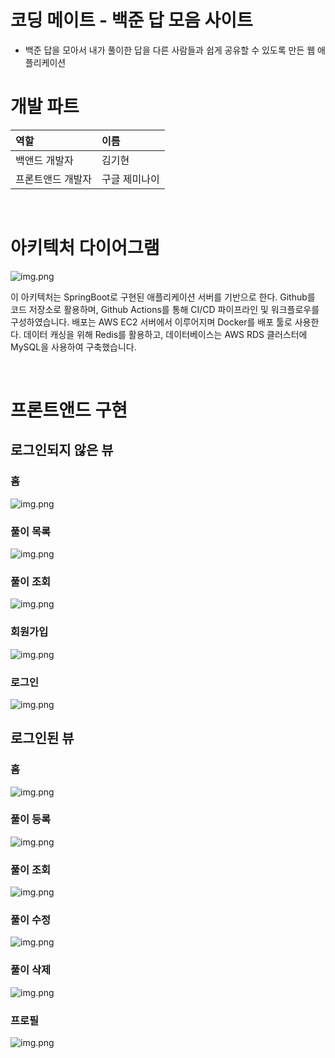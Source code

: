 # 코딩 메이트 - 백준 답 모음 사이트
* 백준 답을 모아서 내가 풀이한 답을 다른 사람들과 쉽게 공유할 수 있도록 만든 웹 애플리케이션

# 개발 파트

| 역할        | 이름      |
|:----------|:--------|
| 백앤드 개발자   | 김기현     |
| 프론트앤드 개발자 | 구글 제미나이 |

<br>

# 아키텍처 다이어그램

![img.png](/.img/프로젝트%20다이어그램.jpg)

이 아키텍처는 SpringBoot로 구현된 애플리케이션 서버를 기반으로 한다. Github를 코드 저장소로 활용하며, 
Github Actions를 통해 CI/CD 파이프라인 및 워크플로우를 구성하였습니다.
배포는 AWS EC2 서버에서 이루어지며 Docker를 배포 툴로 사용한다. 데이터 캐싱을 위해 Redis를 활용하고, 데이터베이스는 AWS RDS 클러스터에 MySQL을 사용하여 구축했습니다.

<br>

# 프론트앤드 구현

## 로그인되지 않은 뷰

### 홈
![img.png](.img/non-auth/홈.png)

### 풀이 목록

![img.png](.img/non-auth/풀이목록.png)

### 풀이 조회

![img.png](.img/non-auth/풀이%20조회.png)

### 회원가입

![img.png](.img/non-auth/회원가입.png)

### 로그인

![img.png](.img/non-auth/로그인.png)

## 로그인된 뷰

### 홈
![img.png](.img/auth/홈.png)

### 풀이 등록

![img.png](.img/auth/풀이%20등록.png)

### 풀이 조회

![img.png](.img/auth/풀이%20조회.png)

### 풀이 수정

![img.png](.img/auth/풀이%20수정.png)

### 풀이 삭제

![img.png](.img/auth/풀이%20삭제.png)

### 프로필

![img.png](.img/auth/프로필.png)